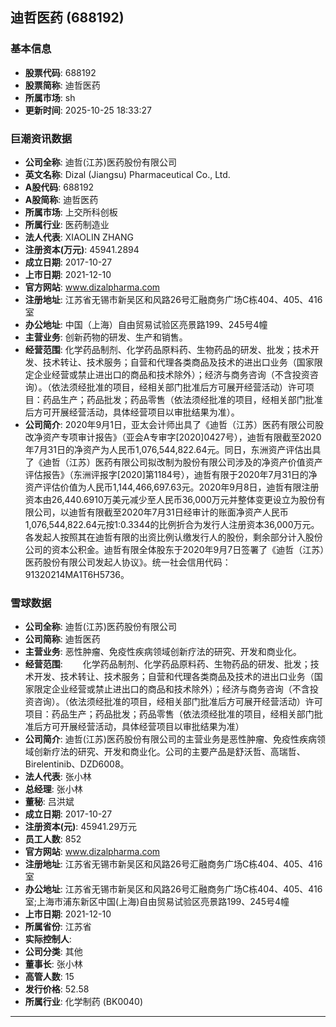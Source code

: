 ## 迪哲医药 (688192)

### 基本信息

- **股票代码**: 688192
- **股票简称**: 迪哲医药
- **所属市场**: sh
- **更新时间**: 2025-10-25 18:33:27

### 巨潮资讯数据

- **公司全称**: 迪哲(江苏)医药股份有限公司
- **英文名称**: Dizal (Jiangsu) Pharmaceutical Co., Ltd.
- **A股代码**: 688192
- **A股简称**: 迪哲医药
- **所属市场**: 上交所科创板
- **所属行业**: 医药制造业
- **法人代表**: XIAOLIN ZHANG
- **注册资本(万元)**: 45941.2894
- **成立日期**: 2017-10-27
- **上市日期**: 2021-12-10
- **官方网站**: www.dizalpharma.com
- **注册地址**: 江苏省无锡市新吴区和风路26号汇融商务广场C栋404、405、416室
- **办公地址**: 中国（上海）自由贸易试验区亮景路199、245号4幢
- **主营业务**: 创新药物的研发、生产和销售。
- **经营范围**: 化学药品制剂、化学药品原料药、生物药品的研发、批发；技术开发、技术转让、技术服务；自营和代理各类商品及技术的进出口业务（国家限定企业经营或禁止进出口的商品和技术除外）；经济与商务咨询（不含投资咨询）。（依法须经批准的项目，经相关部门批准后方可展开经营活动）许可项目：药品生产；药品批发；药品零售（依法须经批准的项目，经相关部门批准后方可开展经营活动，具体经营项目以审批结果为准）。
- **公司简介**: 2020年9月1日，亚太会计师出具了《迪哲（江苏）医药有限公司股改净资产专项审计报告》（亚会A专审字[2020]0427号），迪哲有限截至2020年7月31日的净资产为人民币1,076,544,822.64元。同日，东洲资产评估出具了《迪哲（江苏）医药有限公司拟改制为股份有限公司涉及的净资产价值资产评估报告》（东洲评报字[2020]第1184号），迪哲有限于2020年7月31日的净资产评估价值为人民币1,144,466,697.63元。2020年9月8日，迪哲有限注册资本由26,440.6910万美元减少至人民币36,000万元并整体变更设立为股份有限公司，以迪哲有限截至2020年7月31日经审计的账面净资产人民币1,076,544,822.64元按1:0.3344的比例折合为发行人注册资本36,000万元。各发起人按照其在迪哲有限的出资比例认缴发行人的股份，剩余部分计入股份公司的资本公积金。迪哲有限全体股东于2020年9月7日签署了《迪哲（江苏）医药股份有限公司发起人协议》。统一社会信用代码：91320214MA1T6H5736。

### 雪球数据

- **公司全称**: 迪哲(江苏)医药股份有限公司
- **公司简称**: 迪哲医药
- **主营业务**: 恶性肿瘤、免疫性疾病领域创新疗法的研究、开发和商业化。
- **经营范围**: 　　化学药品制剂、化学药品原料药、生物药品的研发、批发；技术开发、技术转让、技术服务；自营和代理各类商品及技术的进出口业务（国家限定企业经营或禁止进出口的商品和技术除外）；经济与商务咨询（不含投资咨询）。（依法须经批准的项目，经相关部门批准后方可展开经营活动）许可项目：药品生产；药品批发；药品零售（依法须经批准的项目，经相关部门批准后方可开展经营活动，具体经营项目以审批结果为准）
- **公司简介**: 迪哲(江苏)医药股份有限公司的主营业务是恶性肿瘤、免疫性疾病领域创新疗法的研究、开发和商业化。公司的主要产品是舒沃哲、高瑞哲、Birelentinib、DZD6008。
- **法人代表**: 张小林
- **总经理**: 张小林
- **董秘**: 吕洪斌
- **成立日期**: 2017-10-27
- **注册资本(元)**: 45941.29万元
- **员工人数**: 852
- **官方网站**: www.dizalpharma.com
- **注册地址**: 江苏省无锡市新吴区和风路26号汇融商务广场C栋404、405、416室
- **办公地址**: 江苏省无锡市新吴区和风路26号汇融商务广场C栋404、405、416室;上海市浦东新区中国(上海)自由贸易试验区亮景路199、245号4幢
- **上市日期**: 2021-12-10
- **所属省份**: 江苏省
- **实际控制人**: 
- **公司分类**: 其他
- **董事长**: 张小林
- **高管人数**: 15
- **发行价格**: 52.58
- **所属行业**: 化学制药 (BK0040)

---